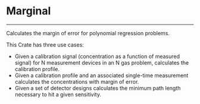 # Marginal
---

Calculates the margin of error for polynomial regression problems.

This Crate has three use cases:

* Given a calibration signal (concentration as a function of measured signal) for N measurement devices in an N gas problem, calculates the calibration profile.
* Given a calibration profile and an associated single-time measurement calculates the concentrations with margin of error.
* Given a set of detector designs calculates the minimum path length necessary to hit a given sensitivity.
